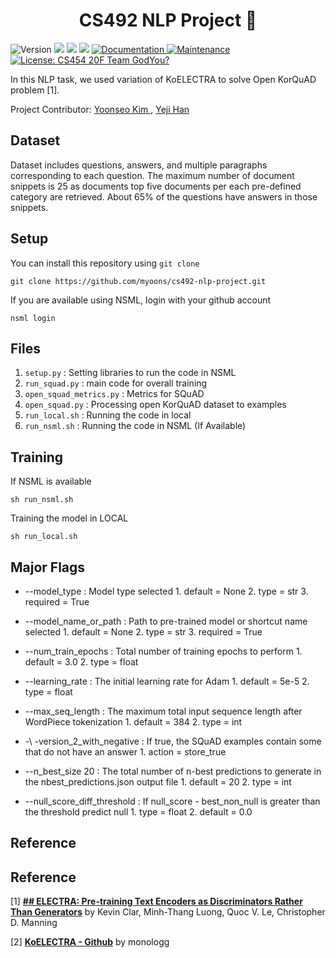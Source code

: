 <h1 align="center">CS492 NLP Project 👋</h1>
<p>
  <img alt="Version" src="https://img.shields.io/badge/version-1.0.0-blue.svg?cacheSeconds=2592000" />
  <img src="https://img.shields.io/badge/pip-%3E%3D20.1.1-blue.svg" />
  <img src="https://img.shields.io/badge/python-%3E%3D3.7.7-blue.svg" />
  <img src="https://img.shields.io/badge/pytorch-%3E%3D1.6.0-blue.svg" />
  <a href="https://github.com/myoons/cs454-critical-case-generator" target="_blank">
    <img alt="Documentation" src="https://img.shields.io/badge/documentation-yes-brightgreen.svg" />
  </a>
  <a href="https://github.com/kefranabg/readme-md-generator/graphs/commit-activity" target="_blank">
    <img alt="Maintenance" src="https://img.shields.io/badge/Maintained%3F-yes-green.svg" />
  </a>
  <a href="#" target="_blank">
    <img alt="License: CS454 20F Team GodYou?" src="https://img.shields.io/badge/License-GodYou-red.svg" />
  </a>
</p>

In this NLP task, we used variation of KoELECTRA to solve Open KorQuAD problem [1]. 

Project Contributor: [Yoonseo Kim ](https://github.com/myoons), [Yeji Han](https://github.com/yejihan-dev)

## Dataset

Dataset includes questions, answers, and multiple paragraphs corresponding to each question. The maximum number of document snippets is 25 as documents top five documents per each pre-defined category are retrieved. About 65% of the questions have answers in those snippets. 

## Setup

You can install this repository using `git clone`

    git clone https://github.com/myoons/cs492-nlp-project.git


If you are available using NSML, login with your github account

    nsml login

## Files

1. `setup.py` : Setting libraries to run the code in NSML
2. `run_squad.py` : main code for overall training
3. `open_squad_metrics.py` : Metrics for SQuAD
4. `open_squad.py` : Processing open KorQuAD dataset to examples
5. `run_local.sh` : Running the code in local
6. `run_nsml.sh` : Running the code in NSML (If Available)

## Training

If NSML is available

    sh run_nsml.sh

Training the model in LOCAL

    sh run_local.sh

## Major Flags

- -\-model_type : Model type selected
		1. default = None
		2. type =  str
		3. required = True

- -\-model_name_or_path : Path to pre-trained model or shortcut name selected
		1. default = None
		2. type =  str
		3. required = True

- -\-num_train_epochs : Total number of training epochs to perform
		 1. default = 3.0
		 2. type = float

- -\-learning_rate : The initial learning rate for Adam
		1. default = 5e-5
		2. type = float

- -\-max_seq_length : The maximum total input sequence length after WordPiece tokenization
		1. default = 384
		2. type = int
		
- -\ -version_2_with_negative : If true, the SQuAD examples contain some that do not have an answer
		1. action = store_true

- -\-n_best_size 20 : The total number of n-best predictions to generate in the nbest_predictions.json output file
		1. default = 20
		2. type = int

- -\-null_score_diff_threshold : If null_score - best_non_null is greater than the threshold predict null
		1. type = float
		2. default = 0.0

## Reference
## Reference
[1] **[## ELECTRA: Pre-training Text Encoders as Discriminators Rather Than Generators](https://arxiv.org/abs/2001.07685)** by Kevin Clar, Minh-Thang Luong, Quoc V. Le, Christopher D. Manning

[2] **[KoELECTRA - Github](https://github.com/monologg/KoELECTRA)** by monologg
